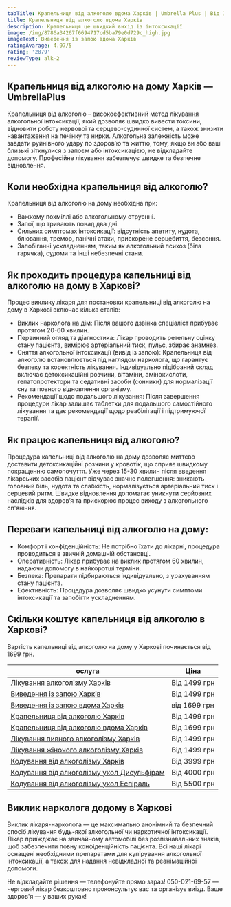 ```yaml
---
tabTitle: Крапельниця від алкоголю вдома Харків | Umbrella Plus | Від 1699 грн
title: Крапельниця від алкоголю вдома Харків
description: Крапельниця це швидкий вихід із інтоксикації
image: /img/8786a34267f6694717cd5ba79e0d729c_high.jpg
imageText: Виведення із запою вдома Харків
ratingAvarage: 4.97/5
rating: '2879'
reviewType: alk-2
---
```


## Крапельниця від алкоголю на дому Харків — UmbrellaPlus

Крапельниця від алкоголю – високоефективний метод лікування алкогольної інтоксикації, який дозволяє швидко вивести токсини, відновити роботу нервової та серцево-судинної систем, а також знизити навантаження на печінку та нирки. Алкогольна залежність може завдати руйнівного удару по здоров’ю та життю, тому, якщо ви або ваші близькі зіткнулися з запоєм або інтоксикацією, не відкладайте допомогу. Професійне лікування забезпечує швидке та безпечне відновлення.

## Коли необхідна крапельниця від алкоголю?

Крапельниця від алкоголю на дому необхідна при:

* Важкому похміллі або алкогольному отруєнні.
* Запої, що тривають понад два дні.
* Сильних симптомах інтоксикації: відсутність апетиту, нудота, блювання, тремор, панічні атаки, прискорене серцебиття, безсоння.
* Запобіганні ускладненням, таким як алкогольний психоз (біла гарячка), судоми та інші небезпечні стани.

## Як проходить процедура капельниці від алкоголю на дому в Харкові?

Процес виклику лікаря для постановки крапельниці від алкоголю на дому в Харкові включає кілька етапів:

* Виклик нарколога на дім: Після вашого дзвінка спеціаліст прибуває протягом 20-60 хвилин.
* Первинний огляд та діагностика: Лікар проводить ретельну оцінку стану пацієнта, вимірює артеріальний тиск, пульс, збирає анамнез.
* Сняття алкогольної інтоксикації (вивід із запою): Крапельниця від алкоголю встановлюється під наглядом нарколога, що гарантує безпеку та коректність лікування. Індивідуально підібраний склад включає детоксикаційні розчини, вітаміни, амінокислоти, гепатопротектори та седативні засоби (сонники) для нормалізації сну та повного відновлення організму.
* Рекомендації щодо подальшого лікування: Після завершення процедури лікар залишає таблетки для подальшого самостійного лікування та дає рекомендації щодо реабілітації і підтримуючої терапії.

## Як працює капельниця від алкоголю?

Процедура капельниці від алкоголю на дому дозволяє миттєво доставити детоксикаційні розчини у кровотік, що сприяє швидкому покращенню самопочуття. Уже через 15-30 хвилин після введення лікарських засобів пацієнт відчуває значне полегшення: зникають головний біль, нудота та слабкість, нормалізується артеріальний тиск і серцевий ритм. Швидке відновлення допомагає уникнути серйозних наслідків для здоров’я та прискорює процес виходу з алкогольного сп'яніння.

## Переваги капельниці від алкоголю на дому:

* Комфорт і конфіденційність: Не потрібно їхати до лікарні, процедура проводиться в звичній домашній обстановці.
* Оперативність: Лікар прибуває на виклик протягом 60 хвилин, надаючи допомогу в найкоротші терміни.
* Безпека: Препарати підбираються індивідуально, з урахуванням стану пацієнта.
* Ефективність: Процедура дозволяє швидко усунути симптоми інтоксикації та запобігти ускладненням.

## Скільки коштує капельниця від алкоголю в Харкові?

Вартість капельниці від алкоголю на дому у Харкові починається від 1699 грн.

| ослуга                                                                                                                              | Ціна         |
| ----------------------------------------------------------------------------------------------------------------------------------- | ------------ |
| [Лікування алкоголізму Харків](https://umbrella-plus.com.ua/uk/kharkiv/lechenie-alkogolizma-kharkiv-ua/)                            | Від 1499 грн |
| [Виведення із запою Харків](https://umbrella-plus.com.ua/uk/kharkiv/vivod-iz-zapoia-kharkiv-ua/)                                    | Від 1499 грн |
| [Виведення із запою вдома Харків](https://umbrella-plus.com.ua/uk/kharkiv/vivod-iz-zapoia-na-domy-kharkiv-ua/)                      | від 1699 грн |
| [Крапельниця від алкоголю Харків](https://umbrella-plus.com.ua/uk/kharkiv/kapelnica_ot_alkogola_kharkiv-ua/)                        | Від 1499 грн |
| [Крапельниця від алкоголю вдома Харків](https://umbrella-plus.com.ua/uk/kharkiv/kapelnica_ot_alkogola_na_domy_kharkiv_ua/)          | Від 1699 грн |
| [Лікування пивного алкоголізму Харків](https://umbrella-plus.com.ua/uk/kharkiv/lechenie-pivnogo-alkogolizma-kharkiv-ua/)            | Від 1499 грн |
| [Лікування жіночого алкоголізму Харків](https://umbrella-plus.com.ua/uk/kharkiv/lechenie-jenskogo-alkogolizma-kharkiv-ua/)          | Від 1499 грн |
| [Кодування від алкоголізму Харків](https://umbrella-plus.com.ua/uk/kharkiv/kodirovka-ot-alkogolia-kharkiv-ua/)                      | Від 3999 грн |
| [Кодування від алкоголізму укол Дисульфірам](https://umbrella-plus.com.ua/uk/kharkiv/kodirovka-ot-alkogolia-disulfiram-kharkiv-ua/) | Від 4000 грн |
| [Кодування від алкоголізму укол Еспіраль](https://umbrella-plus.com.ua/uk/kharkiv/kodirovka-ot-alkogolizma-espiarl-kharkiv-ua/)     | Від 5500 грн |

## Виклик нарколога додому в Харкові

Виклик лікаря-нарколога — це максимально анонімний та безпечний спосіб лікування будь-якої алкогольної чи наркотичної інтоксикації. Лікар приїжджає на звичайному автомобілі без розпізнавальних знаків, щоб забезпечити повну конфіденційність пацієнта. Всі наші лікарі оснащені необхідними препаратами для купірування алкогольної інтоксикації, а також для надання невідкладної та реанімаційної допомоги.

Не відкладайте рішення — телефонуйте прямо зараз!
050-021-69-57 — черговий лікар безкоштовно проконсультує вас та організує виїзд.
Ваше здоров'я — у ваших руках!
